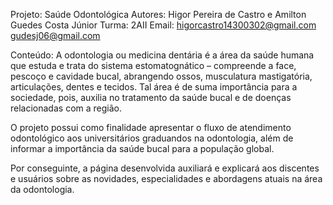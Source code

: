 Projeto: Saúde Odontológica
Autores: Higor Pereira de Castro e Amilton Guedes Costa Júnior
Turma: 2AII
Email: higorcastro14300302@gmail.com 
       gudesj06@gmail.com

Conteúdo: A odontologia ou medicina dentária é a área da saúde humana que estuda e trata do sistema estomatognático – compreende a face, pescoço e cavidade bucal, abrangendo ossos, musculatura mastigatória, articulações, dentes e tecidos. Tal área é de suma importância para a sociedade, pois, auxilia no tratamento da saúde
bucal e de doenças relacionadas com a região. 

O projeto possui como finalidade apresentar o fluxo de atendimento odontológico aos universitários graduandos na odontologia, além de informar a importância da saúde bucal para a população global.

Por conseguinte, a página desenvolvida auxiliará e explicará aos discentes e usuários sobre as novidades, especialidades e abordagens atuais na área da odontologia.
